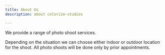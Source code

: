 ```yaml
---
title: About Us
description: about colorize-studios

---
```

We provide a range of photo shoot services.

Depending on the situation we can choose either indoor or outdoor location for the shoot.
All photo shoots will be done only by prior appointments.